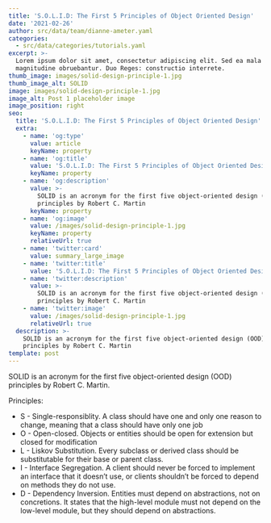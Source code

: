 ```yaml
---
title: 'S.O.L.I.D: The First 5 Principles of Object Oriented Design'
date: '2021-02-26'
author: src/data/team/dianne-ameter.yaml
categories:
  - src/data/categories/tutorials.yaml
excerpt: >-
  Lorem ipsum dolor sit amet, consectetur adipiscing elit. Sed ea mala virtuti
  magnitudine obruebantur. Duo Reges: constructio interrete.
thumb_image: images/solid-design-principle-1.jpg
thumb_image_alt: SOLID
image: images/solid-design-principle-1.jpg
image_alt: Post 1 placeholder image
image_position: right
seo:
  title: 'S.O.L.I.D: The First 5 Principles of Object Oriented Design'
  extra:
    - name: 'og:type'
      value: article
      keyName: property
    - name: 'og:title'
      value: 'S.O.L.I.D: The First 5 Principles of Object Oriented Design'
      keyName: property
    - name: 'og:description'
      value: >-
        SOLID is an acronym for the first five object-oriented design (OOD)
        principles by Robert C. Martin
      keyName: property
    - name: 'og:image'
      value: /images/solid-design-principle-1.jpg
      keyName: property
      relativeUrl: true
    - name: 'twitter:card'
      value: summary_large_image
    - name: 'twitter:title'
      value: 'S.O.L.I.D: The First 5 Principles of Object Oriented Design'
    - name: 'twitter:description'
      value: >-
        SOLID is an acronym for the first five object-oriented design (OOD)
        principles by Robert C. Martin
    - name: 'twitter:image'
      value: /images/solid-design-principle-1.jpg
      relativeUrl: true
  description: >-
    SOLID is an acronym for the first five object-oriented design (OOD)
    principles by Robert C. Martin
template: post
---
```

SOLID is an acronym for the first five object-oriented design (OOD) principles by Robert C. Martin.

Principles:

*   S - Single-responsiblity. A class should have one and only one reason to change, meaning that a class should have only one job
*   O - Open-closed. Objects or entities should be open for extension but closed for modification
*   L - Liskov Substitution. Every subclass or derived class should be substitutable for their base or parent class.
*   I - Interface Segregation. A client should never be forced to implement an interface that it doesn’t use, or clients shouldn’t be forced to depend on methods they do not use.
*   D - Dependency Inversion. Entities must depend on abstractions, not on concretions. It states that the high-level module must not depend on the low-level module, but they should depend on abstractions.
